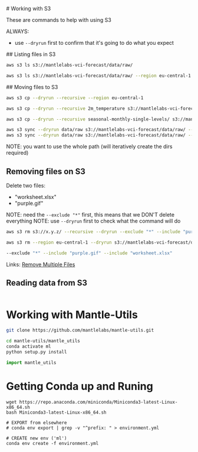 # Working with S3

These are commands to help with using S3

ALWAYS:
- use `--dryrun` first to confirm that it's going to do what you expect

## Listing files in S3

```bash
aws s3 ls s3://mantlelabs-vci-forecast/data/raw/

aws s3 ls s3://mantlelabs-vci-forecast/data/raw/ --region eu-central-1
```

## Moving files to S3

```bash
aws s3 cp --dryrun --recursive --region eu-central-1

aws s3 cp --dryrun --recursive 2m_temperature s3://mantlelabs-vci-forecast/data/raw/reanalysis-era5-land/2m_temperature

aws s3 cp --dryrun --recursive seasonal-monthly-single-levels/ s3://mantlelabs-vci-forecast/data/raw/seasonal-monthly-single-levels/ --region eu-central-1
```

```bash
aws s3 sync --dryrun data/raw s3://mantlelabs-vci-forecast/data/raw/ --exclude "*" --include "*reanalysis-era5-land/*"
aws s3 sync --dryrun data/raw s3://mantlelabs-vci-forecast/data/raw/ --exclude "*" --include "*reanalysis-era5-land-monthly*"
```

NOTE: you want to use the whole path (will iteratively create the dirs required)

## Removing files on S3

Delete two files:
- "worksheet.xlsx"
- "purple.gif"

NOTE: need the `--exclude "*"` first, this means that we DON'T delete everything
NOTE: use `--dryrun` first to check what the command will do

```bash
aws s3 rm s3://x.y.z/ --recursive --dryrun --exclude "*" --include "purple.gif" --include "worksheet.xlsx"

aws s3 rm --region eu-central-1 --dryrun s3://mantlelabs-vci-forecast/data/raw/esa_cci_landcover/ESACCI-LC-L4-LCCS-Map-300m-P1Y-1992_2015-v2.0.7b.nc.zip --dryrun

--exclude "*" --include "purple.gif" --include "worksheet.xlsx"

```

Links:
[Remove Multiple Files](https://stackoverflow.com/questions/41733318/how-to-delete-multiple-files-in-s3-bucket-with-aws-cli)

## Reading data from S3

```bash
```

# Working with Mantle-Utils

```bash
git clone https://github.com/mantlelabs/mantle-utils.git

cd mantle-utils/mantle_utils
conda activate ml
python setup.py install
```


```python
import mantle_utils
```

# Getting Conda up and Runing
```
wget https://repo.anaconda.com/miniconda/Miniconda3-latest-Linux-x86_64.sh
bash Miniconda3-latest-Linux-x86_64.sh

# EXPORT from elsewhere
# conda env export | grep -v "^prefix: " > environment.yml

# CREATE new env ('ml')
conda env create -f environment.yml
```